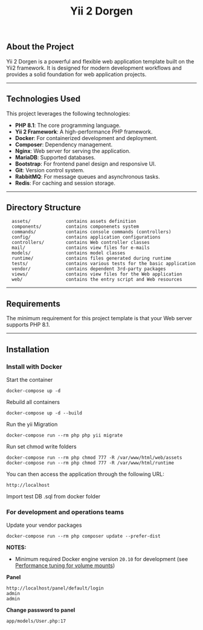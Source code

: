 <p align="center">
    <h1 align="center">Yii 2 Dorgen</h1>
    <br>
</p>

## About the Project
Yii 2 Dorgen is a powerful and flexible web application template built on the Yii2 framework. It is designed for modern development workflows and provides a solid foundation for web application projects.

---

## Technologies Used
This project leverages the following technologies:

- **PHP 8.1**: The core programming language.
- **Yii 2 Framework**: A high-performance PHP framework.
- **Docker**: For containerized development and deployment.
- **Composer**: Dependency management.
- **Nginx**: Web server for serving the application.
- **MariaDB**: Supported databases.
- **Bootstrap**: For frontend panel design and responsive UI.
- **Git**: Version control system.
- **RabbitMQ**: For message queues and asynchronous tasks.
- **Redis**: For caching and session storage.

---

## Directory Structure

      assets/             contains assets definition
      components/         contains componenets system
      commands/           contains console commands (controllers)
      config/             contains application configurations
      controllers/        contains Web controller classes
      mail/               contains view files for e-mails
      models/             contains model classes
      runtime/            contains files generated during runtime
      tests/              contains various tests for the basic application
      vendor/             contains dependent 3rd-party packages
      views/              contains view files for the Web application
      web/                contains the entry script and Web resources

---

## Requirements

The minimum requirement for this project template is that your Web server supports PHP 8.1.

---

## Installation

### Install with Docker

Start the container

    docker-compose up -d

Rebuild all containers

    docker-compose up -d --build

Run the yii Migration

    docker-compose run --rm php php yii migrate

Run set chmod write folders

    docker-compose run --rm php chmod 777 -R /var/www/html/web/assets
    docker-compose run --rm php chmod 777 -R /var/www/html/runtime

You can then access the application through the following URL:

    http://localhost

Import test DB .sql from docker folder

### For development and operations teams

Update your vendor packages

    docker-compose run --rm php composer update --prefer-dist

**NOTES:**
- Minimum required Docker engine version `20.10` for development (see [Performance tuning for volume mounts](https://docs.docker.com/docker-for-mac/osxfs-caching/))

**Panel**

    http://localhost/panel/default/login
    admin
    admin

**Change password to panel**
    
    app/models/User.php:17
